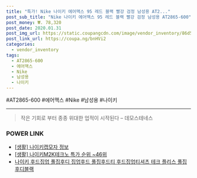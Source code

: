```yaml
--- 
title: "특가! Nike 나이키 에어맥스 95 레드 블랙 빨강 검정 남성용 AT2..." 
post_sub_title: "Nike 나이키 에어맥스 95 레드 블랙 빨강 검정 남성용 AT2865-600" 
post_money: ₩. 78,320 
post_date: 2020.01.31 
post_img_url: https://static.coupangcdn.com/image/vendor_inventory/86d5/fda3315af55fada18ee267564eacd4b3f89f68e112f03963f6766f069cd0.jpg 
post_link_url: https://coupa.ng/bnHVi2 
categories: 
  - vendor_inventory 
tags: 
  - AT2865-600 
  - 에어맥스 
  - Nike 
  - 남성용 
  - 나이키 
--- 
```

  #AT2865-600 #에어맥스 #Nike #남성용 #나이키 
<hr> 

> 작은 기회로 부터 종종 위대한 업적이 시작된다  – 데모스테네스 


### POWER LINK

* <a href="https://blog.naver.com/santokki14/221768080755" target="_blank"> [생활] 나이키캡모자 정보 </a>
* <a href="https://blog.naver.com/sakai111/221783577704" target="_blank"> [생활] 나이키M2K테크노 특가 순위 ~46위</a>
* <a href="https://blog.naver.com/santokki14/221786434008" target="_blank">나이키 후드집업 풀집후디 집업후드 풀집후드티 후드집업티셔츠 테크 플리스 풀집 후디블랙</a>
